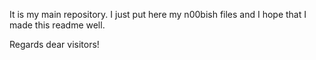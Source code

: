 It is my main repository. I just put here my n00bish files and I hope that I made this readme well.

Regards dear visitors!
